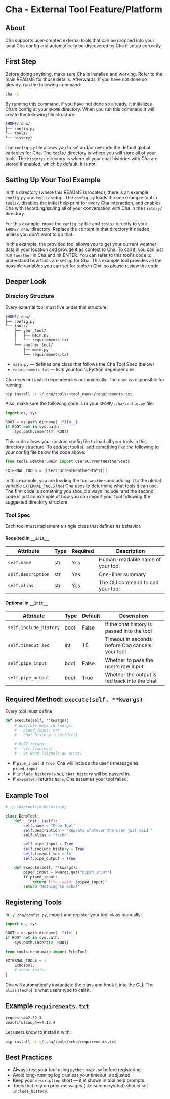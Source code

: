 # Cha - External Tool Feature/Platform

## About

Cha supports user-created external tools that can be dropped into your local Cha config and automatically be discovered by Cha if setup correctly.

## First Step

Before doing anything, make sure Cha is installed and working. Refer to the main README for those details. Afterwards, if you have not done so already, run the following command:

```bash
cha -i
```

By running this command, if you have not done so already, it initializes Cha's config at your `$HOME` directory. When you run this command it will create the following file structure:

```bash
$HOME/.cha/
├── config.py
└── tools/
└── history/
```

The `config.py` file allows you to set and/or override the default global variables for Cha. The `tools/` directory is where you will store all of your tools. The `history/` directory is where all your chat histories with Cha are stored if enabled, which by default, it is not.

## Setting Up Your Tool Example

In this directory (where this README is located), there is an example `config.py` and `tools/` setup. The `config.py` loads the one example tool in `tools/`, disables the initial help print for every Cha interaction, and enables Cha with recording/saving all of your conversation with Cha in the `history/` directory.

For this example, move the `config.py` file and `tools/` directly to your `$HOME/.cha/` directory. Replace the content in that directory if needed, unless you don't want to do that.

In this example, the provided tool allows you to get your current weather data in your location and provide it as context to Cha. To call it, you can just run `!weather` in Cha and hit ENTER. You can refer to this tool's code to understand how tools are set up for Cha. This example tool provides all the possible variables you can set for tools in Cha, so please review the code.

## Deeper Look

### Directory Structure

Every external tool must live under this structure:

```bash
$HOME/.cha/
├── config.py
└── tools/
    ├── your_tool/
    │   ├── main.py
    │   └── requirements.txt
    └── another_tool/
        ├── main.py
        └── requirements.txt
```

- `main.py` — defines one class that follows the Cha Tool Spec (below)
- `requirements.txt` — lists your tool's Python dependencies

Cha does not install dependencies automatically. The user is responsible for running:

```bash
pip install -r ~/.cha/tools/<tool_name>/requirements.txt
```

Also, make sure the following code is in your `$HOME/.cha/config.py` file:

```python
import os, sys

ROOT = os.path.dirname(__file__)
if ROOT not in sys.path:
    sys.path.insert(0, ROOT)
```

This code allows your custom config file to load all your tools in this directory structure. To add/set tool(s), add something like the following to your config file below the code above:

```python
from tools.weather.main import UsersCurrentWeatherStats

EXTERNAL_TOOLS = [UsersCurrentWeatherStats()]
```

In this example, you are loading the tool `weather` and adding it to the global variable `EXTERNAL_TOOLS` that Cha uses to determine what tools it can use. The first code is something you should always include, and the second code is just an example of how you can import your tool following the suggested directory structure.

### Tool Spec

Each tool must implement a single class that defines its behavior.

#### Required in `__init__`

| Attribute          | Type | Required | Description                       |
| ------------------ | ---- | -------- | --------------------------------- |
| `self.name`        | str  | Yes      | Human-readable name of your tool  |
| `self.description` | str  | Yes      | One-liner summary                 |
| `self.alias`       | str  | Yes      | The CLI command to call your tool |

#### Optional in `__init__`

| Attribute              | Type | Default | Description                                     |
| ---------------------- | ---- | ------- | ----------------------------------------------- |
| `self.include_history` | bool | False   | If the chat history is passed into the tool     |
| `self.timeout_sec`     | int  | 15      | Timeout in seconds before Cha cancels your tool |
| `self.pipe_input`      | bool | False   | Whether to pass the user's raw input            |
| `self.pipe_output`     | bool | True    | Whether the output is fed back into the chat    |

## Required Method: `execute(self, **kwargs)`

Every tool must define:

```python
def execute(self, **kwargs):
    # possible keys in kwargs:
    # - piped_input: str
    # - chat_history: List[dict]

    # MUST return:
    # - str (success)
    # - or None (signals an error)
```

- If `pipe_input` is `True`, Cha will include the user's message as `piped_input`.
- If `include_history` is set, `chat_history` will be passed in.
- If `execute()` returns `None`, Cha assumes your tool failed.

## Example Tool

```python
# ~/.cha/tools/echo/main.py

class EchoTool:
    def __init__(self):
        self.name = "Echo Tool"
        self.description = "Repeats whatever the user just said."
        self.alias = "!echo"

        self.pipe_input = True
        self.include_history = True
        self.timeout_sec = 10
        self.pipe_output = True

    def execute(self, **kwargs):
        piped_input = kwargs.get("piped_input")
        if piped_input:
            return f"You said: {piped_input}"
        return "Nothing to echo!"
```

## Registering Tools

In `~/.cha/config.py`, import and register your tool class manually:

```python
import os, sys

ROOT = os.path.dirname(__file__)
if ROOT not in sys.path:
    sys.path.insert(0, ROOT)

from tools.echo.main import EchoTool

EXTERNAL_TOOLS = [
    EchoTool,
    # other tools…
]
```

Cha will automatically instantiate the class and hook it into the CLI. The `alias` (`!echo`) is what users type to call it.

## Example `requirements.txt`

```txt
requests==2.32.3
beautifulsoup4==4.13.4
```

Let users know to install it with:

```bash
pip install -r ~/.cha/tools/echo/requirements.txt
```

## Best Practices

- Always test your tool using `python main.py` before registering.
- Avoid long-running logic unless your timeout is adjusted.
- Keep your `description` short — it is shown in tool help prompts.
- Tools that rely on prior messages (like summary/chat) should set `include_history`.
